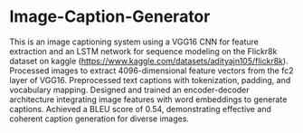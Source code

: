 # Image-Caption-Generator
This is an image captioning system using a VGG16 CNN for feature extraction and an LSTM network for sequence modeling on the Flickr8k dataset on kaggle (https://www.kaggle.com/datasets/adityajn105/flickr8k). Processed images to extract 4096-dimensional feature vectors from the fc2 layer of VGG16. Preprocessed text captions with tokenization, padding, and vocabulary mapping. Designed and trained an encoder-decoder architecture integrating image features with word embeddings to generate captions. Achieved a BLEU score of 0.54, demonstrating effective and coherent caption generation for diverse images.
